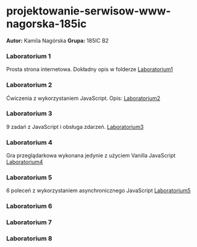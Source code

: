 # projektowanie-serwisow-www-nagorska-185ic
**Autor:** Kamila Nagórska
**Grupa:** 185IC B2

### Laboratorium 1 
Prosta strona internetowa.
Dokładny opis w folderze [Laboratorium1](https://github.com/kamilanagorska/projektowanie-serwisow-www-nagorska-185ic/tree/main/Laboratorium1)
### Laboratorium 2
Ćwiczenia z wykorzystaniem JavaScript.
Opis: [Laboratorium2](https://github.com/kamilanagorska/projektowanie-serwisow-www-nagorska-185ic/tree/main/Laboratorium2)
### Laboratorium 3
9 zadań z JavaScript i obsługa zdarzeń. [Laboratorium3](https://github.com/kamilanagorska/projektowanie-serwisow-www-nagorska-185ic/tree/main/Laboratorium3)
### Laboratorium 4
Gra przeglądarkowa wykonana jedynie z użyciem Vanilla JavaScript [Laboratorium4](https://github.com/kamilanagorska/projektowanie-serwisow-www-nagorska-185ic/tree/main/Laboratorium4)
### Laboratorium 5
6 poleceń z wykorzystaniem asynchronicznego JavaScript [Laboratorium5](https://github.com/kamilanagorska/projektowanie-serwisow-www-nagorska-185ic/tree/main/Laboratorium5)
### Laboratorium 6
### Laboratorium 7
### Laboratorium 8

